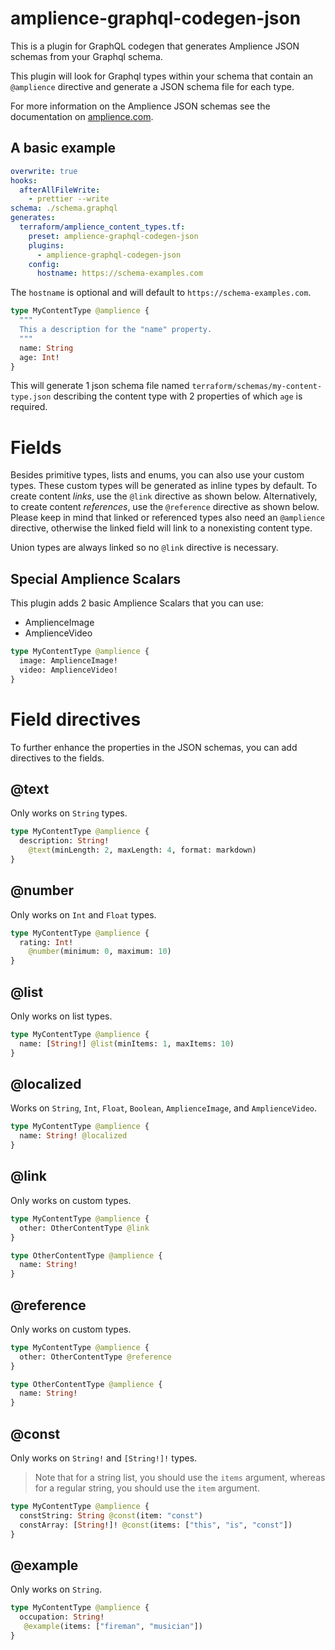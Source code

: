 # amplience-graphql-codegen-json

This is a plugin for GraphQL codegen that generates Amplience JSON schemas from your Graphql schema.

This plugin will look for Graphql types within your schema that contain an `@amplience` directive and generate a JSON schema file for each type.

For more information on the Amplience JSON schemas see the documentation on [amplience.com](https://amplience.com/docs/integration/contenttypes.html).

## A basic example

```yml
overwrite: true
hooks:
  afterAllFileWrite:
    - prettier --write
schema: ./schema.graphql
generates:
  terraform/amplience_content_types.tf:
    preset: amplience-graphql-codegen-json
    plugins:
      - amplience-graphql-codegen-json
    config:
      hostname: https://schema-examples.com

```

The `hostname` is optional and will default to `https://schema-examples.com`.

```graphql
type MyContentType @amplience {
  """
  This a description for the "name" property.
  """
  name: String
  age: Int!
}
```

This will generate 1 json schema file named `terraform/schemas/my-content-type.json` describing the content type with 2 properties of which `age` is required.


# Fields

Besides primitive types, lists and enums, you can also use your custom types.
These custom types will be generated as inline types by default.
To create content _links_, use the `@link` directive as shown below.
Alternatively, to create content _references_, use the `@reference` directive as shown below.
Please keep in mind that linked or referenced types also need an `@amplience` directive, otherwise the linked field will link to a nonexisting content type.

Union types are always linked so no `@link` directive is necessary.

## Special Amplience Scalars

This plugin adds 2 basic Amplience Scalars that you can use:

- AmplienceImage
- AmplienceVideo

```graphql
type MyContentType @amplience {
  image: AmplienceImage!
  video: AmplienceVideo!
}
```


# Field directives

To further enhance the properties in the JSON schemas, you can add directives to the fields.

## @text

Only works on `String` types.

```graphql
type MyContentType @amplience {
  description: String!
    @text(minLength: 2, maxLength: 4, format: markdown)
}
```

## @number

Only works on `Int` and `Float` types.


```graphql
type MyContentType @amplience {
  rating: Int!
    @number(minimum: 0, maximum: 10)
}
```

## @list

Only works on list types.

```graphql
type MyContentType @amplience {
  name: [String!] @list(minItems: 1, maxItems: 10)
}
```

## @localized

Works on `String`, `Int`, `Float`, `Boolean`, `AmplienceImage`, and `AmplienceVideo`.

```graphql
type MyContentType @amplience {
  name: String! @localized
}
```

## @link

Only works on custom types.


```graphql
type MyContentType @amplience {
  other: OtherContentType @link
}

type OtherContentType @amplience {
  name: String!
}
```

## @reference

Only works on custom types.

```graphql
type MyContentType @amplience {
  other: OtherContentType @reference
}

type OtherContentType @amplience {
  name: String!
}
```

## @const

Only works on `String!` and `[String!]!` types.

> Note that for a string list, you should use the `items` argument, whereas for a regular string, you should use the `item` argument.

```graphql
type MyContentType @amplience {
  constString: String @const(item: "const")
  constArray: [String!]! @const(items: ["this", "is", "const"])
}
```

## @example

Only works on `String`.

```graphql
type MyContentType @amplience {
  occupation: String!
   @example(items: ["fireman", "musician"])
}
```